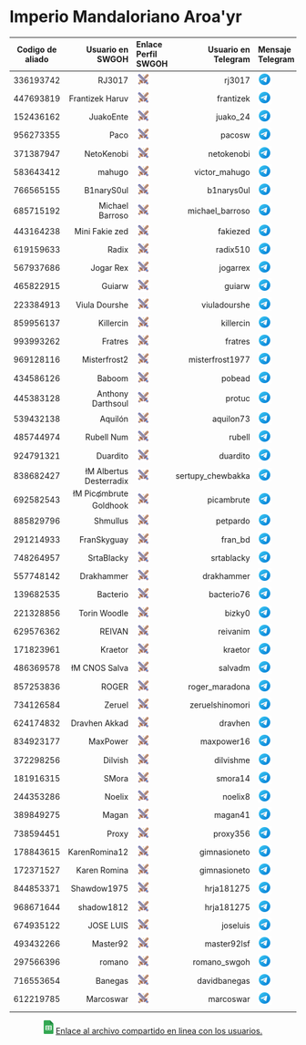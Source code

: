 # Imperio Mandaloriano Aroa'yr

| Codigo de aliado | Usuario en SWGOH | Enlace Perfil SWGOH | Usuario en Telegram | Mensaje Telegram |
|--- | ----:|:----|----:|:----|
| 336193742 |RJ3017 | <a href="https://swgoh.gg/p/336193742/"><img src="images/icons8-swgoh-64.png" alt="Perfil en swgoh.gg" width="24" height="24" /></a> | rj3017 | <a href="https://t.me/rj3017"><img src="images/icons8-telegram-48.png" alt="Mensaje por Telegram." width="24" height="24"  /></a> |
| 447693819 |Frantizek Haruv | <a href="https://swgoh.gg/p/447693819/"><img src="images/icons8-swgoh-64.png" alt="Perfil en swgoh.gg" width="24" height="24" /></a> | frantizek | <a href="https://t.me/frantizek"><img src="images/icons8-telegram-48.png" alt="Mensaje por Telegram." width="24" height="24"  /></a> |
| 152436162 |JuakoEnte | <a href="https://swgoh.gg/p/152436162/"><img src="images/icons8-swgoh-64.png" alt="Perfil en swgoh.gg" width="24" height="24" /></a> | juako_24 | <a href="https://t.me/juako_24"><img src="images/icons8-telegram-48.png" alt="Mensaje por Telegram." width="24" height="24"  /></a> |
| 956273355 |Paco | <a href="https://swgoh.gg/p/956273355/"><img src="images/icons8-swgoh-64.png" alt="Perfil en swgoh.gg" width="24" height="24" /></a> | pacosw | <a href="https://t.me/pacosw"><img src="images/icons8-telegram-48.png" alt="Mensaje por Telegram." width="24" height="24"  /></a> |
| 371387947 |NetoKenobi | <a href="https://swgoh.gg/p/371387947/"><img src="images/icons8-swgoh-64.png" alt="Perfil en swgoh.gg" width="24" height="24" /></a> | netokenobi | <a href="https://t.me/netokenobi"><img src="images/icons8-telegram-48.png" alt="Mensaje por Telegram." width="24" height="24"  /></a> |
| 583643412 |mahugo | <a href="https://swgoh.gg/p/583643412/"><img src="images/icons8-swgoh-64.png" alt="Perfil en swgoh.gg" width="24" height="24" /></a> | victor_mahugo | <a href="https://t.me/victor_mahugo"><img src="images/icons8-telegram-48.png" alt="Mensaje por Telegram." width="24" height="24"  /></a> |
| 766565155 |B1naryS0ul | <a href="https://swgoh.gg/p/766565155/"><img src="images/icons8-swgoh-64.png" alt="Perfil en swgoh.gg" width="24" height="24" /></a> | b1narys0ul | <a href="https://t.me/b1narys0ul"><img src="images/icons8-telegram-48.png" alt="Mensaje por Telegram." width="24" height="24"  /></a> |
| 685715192 |Michael Barroso | <a href="https://swgoh.gg/p/685715192/"><img src="images/icons8-swgoh-64.png" alt="Perfil en swgoh.gg" width="24" height="24" /></a> | michael_barroso | <a href="https://t.me/michael_barroso"><img src="images/icons8-telegram-48.png" alt="Mensaje por Telegram." width="24" height="24"  /></a> |
| 443164238 |Mini Fakie zed | <a href="https://swgoh.gg/p/443164238/"><img src="images/icons8-swgoh-64.png" alt="Perfil en swgoh.gg" width="24" height="24" /></a> | fakiezed | <a href="https://t.me/fakiezed"><img src="images/icons8-telegram-48.png" alt="Mensaje por Telegram." width="24" height="24"  /></a> |
| 619159633 |Radix | <a href="https://swgoh.gg/p/619159633/"><img src="images/icons8-swgoh-64.png" alt="Perfil en swgoh.gg" width="24" height="24" /></a> | radix510 | <a href="https://t.me/radix510"><img src="images/icons8-telegram-48.png" alt="Mensaje por Telegram." width="24" height="24"  /></a> |
| 567937686 |Jogar Rex | <a href="https://swgoh.gg/p/567937686/"><img src="images/icons8-swgoh-64.png" alt="Perfil en swgoh.gg" width="24" height="24" /></a> | jogarrex | <a href="https://t.me/jogarrex"><img src="images/icons8-telegram-48.png" alt="Mensaje por Telegram." width="24" height="24"  /></a> |
| 465822915 |Guiarw | <a href="https://swgoh.gg/p/465822915/"><img src="images/icons8-swgoh-64.png" alt="Perfil en swgoh.gg" width="24" height="24" /></a> | guiarw | <a href="https://t.me/guiarw"><img src="images/icons8-telegram-48.png" alt="Mensaje por Telegram." width="24" height="24"  /></a> |
| 223384913 |Viula Dourshe | <a href="https://swgoh.gg/p/223384913/"><img src="images/icons8-swgoh-64.png" alt="Perfil en swgoh.gg" width="24" height="24" /></a> | viuladourshe | <a href="https://t.me/viuladourshe"><img src="images/icons8-telegram-48.png" alt="Mensaje por Telegram." width="24" height="24"  /></a> |
| 859956137 |Killercin | <a href="https://swgoh.gg/p/859956137/"><img src="images/icons8-swgoh-64.png" alt="Perfil en swgoh.gg" width="24" height="24" /></a> | killercin | <a href="https://t.me/killercin"><img src="images/icons8-telegram-48.png" alt="Mensaje por Telegram." width="24" height="24"  /></a> |
| 993993262 |Fratres | <a href="https://swgoh.gg/p/993993262/"><img src="images/icons8-swgoh-64.png" alt="Perfil en swgoh.gg" width="24" height="24" /></a> | fratres | <a href="https://t.me/fratres"><img src="images/icons8-telegram-48.png" alt="Mensaje por Telegram." width="24" height="24"  /></a> |
| 969128116 |Misterfrost2 | <a href="https://swgoh.gg/p/969128116/"><img src="images/icons8-swgoh-64.png" alt="Perfil en swgoh.gg" width="24" height="24" /></a> | misterfrost1977 | <a href="https://t.me/misterfrost1977"><img src="images/icons8-telegram-48.png" alt="Mensaje por Telegram." width="24" height="24"  /></a> |
| 434586126 |Baboom | <a href="https://swgoh.gg/p/434586126/"><img src="images/icons8-swgoh-64.png" alt="Perfil en swgoh.gg" width="24" height="24" /></a> | pobead | <a href="https://t.me/pobead"><img src="images/icons8-telegram-48.png" alt="Mensaje por Telegram." width="24" height="24"  /></a> |
| 445383128 |Anthony Darthsoul | <a href="https://swgoh.gg/p/445383128/"><img src="images/icons8-swgoh-64.png" alt="Perfil en swgoh.gg" width="24" height="24" /></a> | protuc | <a href="https://t.me/protuc"><img src="images/icons8-telegram-48.png" alt="Mensaje por Telegram." width="24" height="24"  /></a> |
| 539432138 |Aquilón | <a href="https://swgoh.gg/p/539432138/"><img src="images/icons8-swgoh-64.png" alt="Perfil en swgoh.gg" width="24" height="24" /></a> | aquilon73 | <a href="https://t.me/aquilon73"><img src="images/icons8-telegram-48.png" alt="Mensaje por Telegram." width="24" height="24"  /></a> |
| 485744974 |Rubell Num | <a href="https://swgoh.gg/p/485744974/"><img src="images/icons8-swgoh-64.png" alt="Perfil en swgoh.gg" width="24" height="24" /></a> | rubell | <a href="https://t.me/rubell"><img src="images/icons8-telegram-48.png" alt="Mensaje por Telegram." width="24" height="24"  /></a> |
| 924791321 |Duardito | <a href="https://swgoh.gg/p/924791321/"><img src="images/icons8-swgoh-64.png" alt="Perfil en swgoh.gg" width="24" height="24" /></a> | duardito | <a href="https://t.me/duardito"><img src="images/icons8-telegram-48.png" alt="Mensaje por Telegram." width="24" height="24"  /></a> |
| 838682427 |łM Albertus Desterradix | <a href="https://swgoh.gg/p/838682427/"><img src="images/icons8-swgoh-64.png" alt="Perfil en swgoh.gg" width="24" height="24" /></a> | sertupy_chewbakka | <a href="https://t.me/sertupy_chewbakka"><img src="images/icons8-telegram-48.png" alt="Mensaje por Telegram." width="24" height="24"  /></a> |
| 692582543 |łM Picథmbrute Goldhook | <a href="https://swgoh.gg/p/692582543/"><img src="images/icons8-swgoh-64.png" alt="Perfil en swgoh.gg" width="24" height="24" /></a> | picambrute | <a href="https://t.me/picambrute"><img src="images/icons8-telegram-48.png" alt="Mensaje por Telegram." width="24" height="24"  /></a> |
| 885829796 |Shmullus | <a href="https://swgoh.gg/p/885829796/"><img src="images/icons8-swgoh-64.png" alt="Perfil en swgoh.gg" width="24" height="24" /></a> | petpardo | <a href="https://t.me/petpardo"><img src="images/icons8-telegram-48.png" alt="Mensaje por Telegram." width="24" height="24"  /></a> |
| 291214933 |FranSkyguay | <a href="https://swgoh.gg/p/291214933/"><img src="images/icons8-swgoh-64.png" alt="Perfil en swgoh.gg" width="24" height="24" /></a> | fran_bd | <a href="https://t.me/fran_bd"><img src="images/icons8-telegram-48.png" alt="Mensaje por Telegram." width="24" height="24"  /></a> |
| 748264957 |SrtaBlacky | <a href="https://swgoh.gg/p/748264957/"><img src="images/icons8-swgoh-64.png" alt="Perfil en swgoh.gg" width="24" height="24" /></a> | srtablacky | <a href="https://t.me/srtablacky"><img src="images/icons8-telegram-48.png" alt="Mensaje por Telegram." width="24" height="24"  /></a> |
| 557748142 |Drakhammer | <a href="https://swgoh.gg/p/557748142/"><img src="images/icons8-swgoh-64.png" alt="Perfil en swgoh.gg" width="24" height="24" /></a> | drakhammer | <a href="https://t.me/drakhammer"><img src="images/icons8-telegram-48.png" alt="Mensaje por Telegram." width="24" height="24"  /></a> |
| 139682535 |Bacterio | <a href="https://swgoh.gg/p/139682535/"><img src="images/icons8-swgoh-64.png" alt="Perfil en swgoh.gg" width="24" height="24" /></a> | bacterio76 | <a href="https://t.me/bacterio76"><img src="images/icons8-telegram-48.png" alt="Mensaje por Telegram." width="24" height="24"  /></a> |
| 221328856 |Torin Woodle | <a href="https://swgoh.gg/p/221328856/"><img src="images/icons8-swgoh-64.png" alt="Perfil en swgoh.gg" width="24" height="24" /></a> | bizky0 | <a href="https://t.me/bizky0"><img src="images/icons8-telegram-48.png" alt="Mensaje por Telegram." width="24" height="24"  /></a> |
| 629576362 |REIVAN | <a href="https://swgoh.gg/p/629576362/"><img src="images/icons8-swgoh-64.png" alt="Perfil en swgoh.gg" width="24" height="24" /></a> | reivanim | <a href="https://t.me/reivanim"><img src="images/icons8-telegram-48.png" alt="Mensaje por Telegram." width="24" height="24"  /></a> |
| 171823961 |Kraetor | <a href="https://swgoh.gg/p/171823961/"><img src="images/icons8-swgoh-64.png" alt="Perfil en swgoh.gg" width="24" height="24" /></a> | kraetor | <a href="https://t.me/kraetor"><img src="images/icons8-telegram-48.png" alt="Mensaje por Telegram." width="24" height="24"  /></a> |
| 486369578 |łM CNOS Salva | <a href="https://swgoh.gg/p/486369578/"><img src="images/icons8-swgoh-64.png" alt="Perfil en swgoh.gg" width="24" height="24" /></a> | salvadm | <a href="https://t.me/salvadm"><img src="images/icons8-telegram-48.png" alt="Mensaje por Telegram." width="24" height="24"  /></a> |
| 857253836 |ROGER | <a href="https://swgoh.gg/p/857253836/"><img src="images/icons8-swgoh-64.png" alt="Perfil en swgoh.gg" width="24" height="24" /></a> | roger_maradona | <a href="https://t.me/roger_maradona"><img src="images/icons8-telegram-48.png" alt="Mensaje por Telegram." width="24" height="24"  /></a> |
| 734126584 |Zeruel | <a href="https://swgoh.gg/p/734126584/"><img src="images/icons8-swgoh-64.png" alt="Perfil en swgoh.gg" width="24" height="24" /></a> | zeruelshinomori | <a href="https://t.me/zeruelshinomori"><img src="images/icons8-telegram-48.png" alt="Mensaje por Telegram." width="24" height="24"  /></a> |
| 624174832 |Dravhen Akkad | <a href="https://swgoh.gg/p/624174832/"><img src="images/icons8-swgoh-64.png" alt="Perfil en swgoh.gg" width="24" height="24" /></a> | dravhen | <a href="https://t.me/dravhen"><img src="images/icons8-telegram-48.png" alt="Mensaje por Telegram." width="24" height="24"  /></a> |
| 834923177 |MaxPower | <a href="https://swgoh.gg/p/834923177/"><img src="images/icons8-swgoh-64.png" alt="Perfil en swgoh.gg" width="24" height="24" /></a> | maxpower16 | <a href="https://t.me/maxpower16"><img src="images/icons8-telegram-48.png" alt="Mensaje por Telegram." width="24" height="24"  /></a> |
| 372298256 |Dilvish | <a href="https://swgoh.gg/p/372298256/"><img src="images/icons8-swgoh-64.png" alt="Perfil en swgoh.gg" width="24" height="24" /></a> | dilvishme | <a href="https://t.me/dilvishme"><img src="images/icons8-telegram-48.png" alt="Mensaje por Telegram." width="24" height="24"  /></a> |
| 181916315 |SMora | <a href="https://swgoh.gg/p/181916315/"><img src="images/icons8-swgoh-64.png" alt="Perfil en swgoh.gg" width="24" height="24" /></a> | smora14 | <a href="https://t.me/smora14"><img src="images/icons8-telegram-48.png" alt="Mensaje por Telegram." width="24" height="24"  /></a> |
| 244353286 |Noelix | <a href="https://swgoh.gg/p/244353286/"><img src="images/icons8-swgoh-64.png" alt="Perfil en swgoh.gg" width="24" height="24" /></a> | noelix8 | <a href="https://t.me/noelix8"><img src="images/icons8-telegram-48.png" alt="Mensaje por Telegram." width="24" height="24"  /></a> |
| 389849275 |Magan | <a href="https://swgoh.gg/p/389849275/"><img src="images/icons8-swgoh-64.png" alt="Perfil en swgoh.gg" width="24" height="24" /></a> | magan41 | <a href="https://t.me/magan41"><img src="images/icons8-telegram-48.png" alt="Mensaje por Telegram." width="24" height="24"  /></a> |
| 738594451 |Proxy | <a href="https://swgoh.gg/p/738594451/"><img src="images/icons8-swgoh-64.png" alt="Perfil en swgoh.gg" width="24" height="24" /></a> | proxy356 | <a href="https://t.me/proxy356"><img src="images/icons8-telegram-48.png" alt="Mensaje por Telegram." width="24" height="24"  /></a> |
| 178843615 |KarenRomina12 | <a href="https://swgoh.gg/p/178843615/"><img src="images/icons8-swgoh-64.png" alt="Perfil en swgoh.gg" width="24" height="24" /></a> | gimnasioneto | <a href="https://t.me/gimnasioneto"><img src="images/icons8-telegram-48.png" alt="Mensaje por Telegram." width="24" height="24"  /></a> |
| 172371527 |Karen Romina | <a href="https://swgoh.gg/p/172371527/"><img src="images/icons8-swgoh-64.png" alt="Perfil en swgoh.gg" width="24" height="24" /></a> | gimnasioneto | <a href="https://t.me/gimnasioneto"><img src="images/icons8-telegram-48.png" alt="Mensaje por Telegram." width="24" height="24"  /></a> |
| 844853371 |Shawdow1975 | <a href="https://swgoh.gg/p/844853371/"><img src="images/icons8-swgoh-64.png" alt="Perfil en swgoh.gg" width="24" height="24" /></a> | hrja181275 | <a href="https://t.me/hrja181275"><img src="images/icons8-telegram-48.png" alt="Mensaje por Telegram." width="24" height="24"  /></a> |
| 968671644 |shadow1812 | <a href="https://swgoh.gg/p/968671644/"><img src="images/icons8-swgoh-64.png" alt="Perfil en swgoh.gg" width="24" height="24" /></a> | hrja181275 | <a href="https://t.me/hrja181275"><img src="images/icons8-telegram-48.png" alt="Mensaje por Telegram." width="24" height="24"  /></a> |
| 674935122 |JOSE LUIS | <a href="https://swgoh.gg/p/674935122/"><img src="images/icons8-swgoh-64.png" alt="Perfil en swgoh.gg" width="24" height="24" /></a> | joseluis | <a href="https://t.me/joseluis"><img src="images/icons8-telegram-48.png" alt="Mensaje por Telegram." width="24" height="24"  /></a> |
| 493432266 |Master92 | <a href="https://swgoh.gg/p/493432266/"><img src="images/icons8-swgoh-64.png" alt="Perfil en swgoh.gg" width="24" height="24" /></a> | master92lsf | <a href="https://t.me/master92lsf"><img src="images/icons8-telegram-48.png" alt="Mensaje por Telegram." width="24" height="24"  /></a> |
| 297566396 |romano | <a href="https://swgoh.gg/p/297566396/"><img src="images/icons8-swgoh-64.png" alt="Perfil en swgoh.gg" width="24" height="24" /></a> | romano_swgoh | <a href="https://t.me/romano_swgoh"><img src="images/icons8-telegram-48.png" alt="Mensaje por Telegram." width="24" height="24"  /></a> |
| 716553654 |Banegas | <a href="https://swgoh.gg/p/716553654/"><img src="images/icons8-swgoh-64.png" alt="Perfil en swgoh.gg" width="24" height="24" /></a> | davidbanegas | <a href="https://t.me/davidbanegas"><img src="images/icons8-telegram-48.png" alt="Mensaje por Telegram." width="24" height="24"  /></a> |
| 612219785 |Marcoswar | <a href="https://swgoh.gg/p/612219785/"><img src="images/icons8-swgoh-64.png" alt="Perfil en swgoh.gg" width="24" height="24" /></a> | marcoswar | <a href="https://t.me/marcoswar"><img src="images/icons8-telegram-48.png" alt="Mensaje por Telegram." width="24" height="24"  /></a> |
|  |  |  |   | |







<div style="text-align: center;">
<a href="https://docs.google.com/spreadsheets/d/13gRpR_noZBz46L-uh9_pLAOHhXcOBPxBaGk6sxn92mc/edit?usp=sharing"><img src="images/Google_Sheets_2020_Logo.png" alt="Usuarios" height="24" /></a>
<a href="https://docs.google.com/spreadsheets/d/13gRpR_noZBz46L-uh9_pLAOHhXcOBPxBaGk6sxn92mc/edit?usp=sharing">Enlace al archivo compartido en linea con los usuarios.</a>
</div>
                        